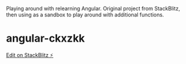 Playing around with relearning Angular. Original project from StackBlitz, then using as a sandbox to play around with additional functions.

# angular-ckxzkk

[Edit on StackBlitz ⚡️](https://stackblitz.com/edit/angular-ckxzkk)
